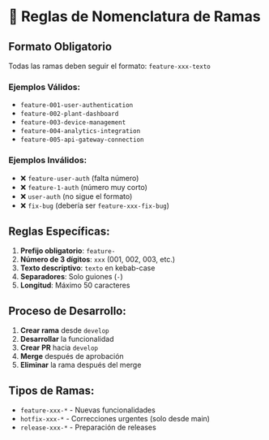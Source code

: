 # 🌿 Reglas de Nomenclatura de Ramas

## Formato Obligatorio

Todas las ramas deben seguir el formato: `feature-xxx-texto`

### Ejemplos Válidos:
- `feature-001-user-authentication`
- `feature-002-plant-dashboard`
- `feature-003-device-management`
- `feature-004-analytics-integration`
- `feature-005-api-gateway-connection`

### Ejemplos Inválidos:
- ❌ `feature-user-auth` (falta número)
- ❌ `feature-1-auth` (número muy corto)
- ❌ `user-auth` (no sigue el formato)
- ❌ `fix-bug` (debería ser `feature-xxx-fix-bug`)

## Reglas Específicas:

1. **Prefijo obligatorio**: `feature-`
2. **Número de 3 dígitos**: `xxx` (001, 002, 003, etc.)
3. **Texto descriptivo**: `texto` en kebab-case
4. **Separadores**: Solo guiones (`-`)
5. **Longitud**: Máximo 50 caracteres

## Proceso de Desarrollo:

1. **Crear rama** desde `develop`
2. **Desarrollar** la funcionalidad
3. **Crear PR** hacia `develop`
4. **Merge** después de aprobación
5. **Eliminar** la rama después del merge

## Tipos de Ramas:

- `feature-xxx-*` - Nuevas funcionalidades
- `hotfix-xxx-*` - Correcciones urgentes (solo desde main)
- `release-xxx-*` - Preparación de releases

